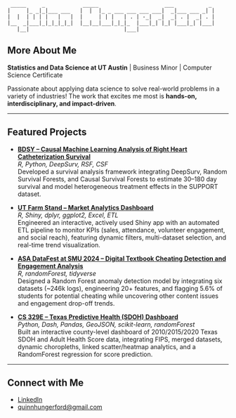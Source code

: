 ```
 _____     _            _____                     ___           _ 
|     |_ _|_|___ ___   |  |  |_ _ ___ ___ ___ ___|  _|___ ___ _| |
|  |  | | | |   |   |  |     | | |   | . | -_|  _|  _| . |  _| . |
|__  _|___|_|_|_|_|_|  |__|__|___|_|_|_  |___|_| |_| |___|_| |___|
   |__|                              |___|

```

## More About Me

**Statistics and Data Science at UT Austin** | Business Minor | Computer Science Certificate

Passionate about applying data science to solve real-world problems in a variety of industries!
The work that excites me most is **hands-on, interdisciplinary, and impact-driven**.

---

## Featured Projects

- **[BDSY – Causal Machine Learning Analysis of Right Heart Catheterization Survival](https://github.com/quinn-hungerford/bdsy-rhc-survival)**  
  *R, Python, DeepSurv, RSF, CSF*  
  Developed a survival analysis framework integrating DeepSurv, Random Survival Forests, and Causal Survival Forests to estimate 30–180 day survival and model heterogeneous treatment effects in the SUPPORT dataset.  

- **[UT Farm Stand – Market Analytics Dashboard](https://github.com/quinn-hungerford/utfs-analytics-dashboard)**  
  *R, Shiny, dplyr, ggplot2, Excel, ETL*  
  Engineered an interactive, actively used Shiny app with an automated ETL pipeline to monitor KPIs (sales, attendance, volunteer engagement, and social reach), featuring dynamic filters, multi-dataset selection, and real-time trend visualization.  

- **[ASA DataFest at SMU 2024 – Digital Textbook Cheating Detection and Engagement Analysis](https://github.com/quinn-hungerford/asa-datafest-smu)**  
  *R, randomForest, tidyverse*  
  Designed a Random Forest anomaly detection model by integrating six datasets (~246k logs), engineering 20+ features, and flagging 5.6% of students for potential cheating while uncovering other content issues and engagement drop-off trends.  

- **[CS 329E – Texas Predictive Health (SDOH) Dashboard](https://github.com/quinn-hungerford/texas-sdoh-dashboard)**  
  *Python, Dash, Pandas, GeoJSON, scikit-learn, randomForest*  
  Built an interactive county-level dashboard of 2010/2015/2020 Texas SDOH and Adult Health Score data, integrating FIPS, merged datasets, dynamic choropleths, linked scatter/heatmap analytics, and a RandomForest regression for score prediction.  

---

## Connect with Me
- [LinkedIn](https://www.linkedin.com/in/quinn-hungerford)
- quinnhungerford@gmail.com
